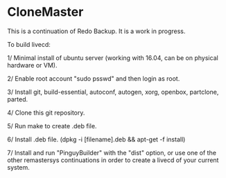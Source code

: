# CloneMaster

This is a continuation of Redo Backup. It is a work in progress.

To build livecd:

1/ Minimal install of ubuntu server (working with 16.04, can be on physical hardware or VM). 

2/ Enable root account "sudo psswd" and then login as root.

3/ Install git, build-essential, autoconf, autogen, xorg, openbox, partclone, parted. 

4/ Clone this git repository. 

5/ Run make to create .deb file. 

6/ Install .deb file. (dpkg -i [filename].deb && apt-get -f install)

7/ Install and run "PinguyBuilder" with the "dist" option, or use one of the other remastersys continuations in order to create a livecd of your current system.
